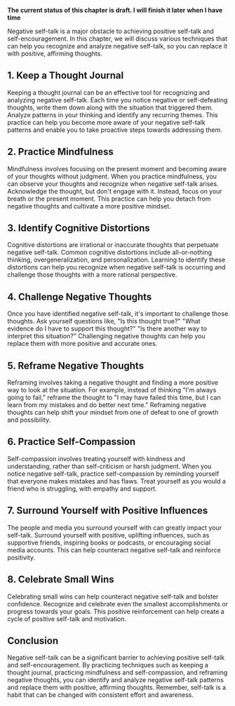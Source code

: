 **The current status of this chapter is draft. I will finish it later when I have time**

Negative self-talk is a major obstacle to achieving positive self-talk and self-encouragement. In this chapter, we will discuss various techniques that can help you recognize and analyze negative self-talk, so you can replace it with positive, affirming thoughts.

**1. Keep a Thought Journal**
-----------------------------

Keeping a thought journal can be an effective tool for recognizing and analyzing negative self-talk. Each time you notice negative or self-defeating thoughts, write them down along with the situation that triggered them. Analyze patterns in your thinking and identify any recurring themes. This practice can help you become more aware of your negative self-talk patterns and enable you to take proactive steps towards addressing them.

**2. Practice Mindfulness**
---------------------------

Mindfulness involves focusing on the present moment and becoming aware of your thoughts without judgment. When you practice mindfulness, you can observe your thoughts and recognize when negative self-talk arises. Acknowledge the thought, but don't engage with it. Instead, focus on your breath or the present moment. This practice can help you detach from negative thoughts and cultivate a more positive mindset.

**3. Identify Cognitive Distortions**
-------------------------------------

Cognitive distortions are irrational or inaccurate thoughts that perpetuate negative self-talk. Common cognitive distortions include all-or-nothing thinking, overgeneralization, and personalization. Learning to identify these distortions can help you recognize when negative self-talk is occurring and challenge those thoughts with a more rational perspective.

**4. Challenge Negative Thoughts**
----------------------------------

Once you have identified negative self-talk, it's important to challenge those thoughts. Ask yourself questions like, "Is this thought true?" "What evidence do I have to support this thought?" "Is there another way to interpret this situation?" Challenging negative thoughts can help you replace them with more positive and accurate ones.

**5. Reframe Negative Thoughts**
--------------------------------

Reframing involves taking a negative thought and finding a more positive way to look at the situation. For example, instead of thinking "I'm always going to fail," reframe the thought to "I may have failed this time, but I can learn from my mistakes and do better next time." Reframing negative thoughts can help shift your mindset from one of defeat to one of growth and possibility.

**6. Practice Self-Compassion**
-------------------------------

Self-compassion involves treating yourself with kindness and understanding, rather than self-criticism or harsh judgment. When you notice negative self-talk, practice self-compassion by reminding yourself that everyone makes mistakes and has flaws. Treat yourself as you would a friend who is struggling, with empathy and support.

**7. Surround Yourself with Positive Influences**
-------------------------------------------------

The people and media you surround yourself with can greatly impact your self-talk. Surround yourself with positive, uplifting influences, such as supportive friends, inspiring books or podcasts, or encouraging social media accounts. This can help counteract negative self-talk and reinforce positivity.

**8. Celebrate Small Wins**
---------------------------

Celebrating small wins can help counteract negative self-talk and bolster confidence. Recognize and celebrate even the smallest accomplishments or progress towards your goals. This positive reinforcement can help create a cycle of positive self-talk and motivation.

**Conclusion**
--------------

Negative self-talk can be a significant barrier to achieving positive self-talk and self-encouragement. By practicing techniques such as keeping a thought journal, practicing mindfulness and self-compassion, and reframing negative thoughts, you can identify and analyze negative self-talk patterns and replace them with positive, affirming thoughts. Remember, self-talk is a habit that can be changed with consistent effort and awareness.
